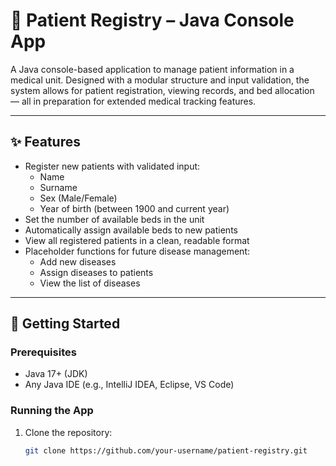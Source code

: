 # 🏥 Patient Registry – Java Console App

A Java console-based application to manage patient information in a medical unit. Designed with a modular structure and input validation, the system allows for patient registration, viewing records, and bed allocation — all in preparation for extended medical tracking features.

---

## ✨ Features

- Register new patients with validated input:
  - Name
  - Surname
  - Sex (Male/Female)
  - Year of birth (between 1900 and current year)
- Set the number of available beds in the unit
- Automatically assign available beds to new patients
- View all registered patients in a clean, readable format
- Placeholder functions for future disease management:
  - Add new diseases
  - Assign diseases to patients
  - View the list of diseases

---

## 🚀 Getting Started

### Prerequisites

- Java 17+ (JDK)
- Any Java IDE (e.g., IntelliJ IDEA, Eclipse, VS Code)

### Running the App

1. Clone the repository:
   ```bash
   git clone https://github.com/your-username/patient-registry.git
